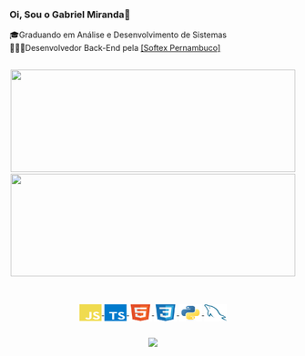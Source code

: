 ### Oi, Sou o Gabriel Miranda👋
<a>🎓Graduando em Análise e Desenvolvimento de Sistemas</a>
<br>
<a>👨🏻‍💻Desenvolvedor Back-End pela </a><a href="https://softexpe.org.br">[Softex Pernambuco]</a>
##
<div align="center">
    <a href="https://github.com/gabrielmirandacb">
    <img height="180em" width="500" src="https://github-readme-stats.vercel.app/api?username=gabrielmirandacb&show_icons=true&theme=vue-dark&include_all_commits=true&count_private=true"/>
    <img height="180em" width="500" src="https://github-readme-stats.vercel.app/api/top-langs/?username=gabrielmirandacb&layout=compact&langs_count=7&theme=vue-dark"/>
</div>

##

<div align="center"><br>
    <img align="center" height="30" width="40" alt="Js" src="https://raw.githubusercontent.com/devicons/devicon/master/icons/javascript/javascript-plain.svg">
    <img align="center" height="30" width="40" alt="Ts" src="https://raw.githubusercontent.com/devicons/devicon/master/icons/typescript/typescript-plain.svg">
    <img align="center" height="30" width="40" alt="HTML" src="https://raw.githubusercontent.com/devicons/devicon/master/icons/html5/html5-original.svg">
    <img align="center" height="30" width="40" alt="CSS" src="https://raw.githubusercontent.com/devicons/devicon/master/icons/css3/css3-original.svg">
    <img align="center" height="30" width="40" alt="Python" src="https://raw.githubusercontent.com/devicons/devicon/master/icons/python/python-original.svg">
    <img align="center" height="30" width="40" alt="MySql" src="https://github.com/devicons/devicon/blob/v2.15.1/icons/mysql/mysql-original.svg">
</div>

##
<div align="center">
    <a href="https://www.linkedin.com/in/gabriel-miranda-maciel-50a346169" target="_blank"><img src="https://img.shields.io/badge/-LinkedIn-%230077B5?style=for-the-badge&logo=linkedin&logoColor=white" target="_blank"></a>
</div>
